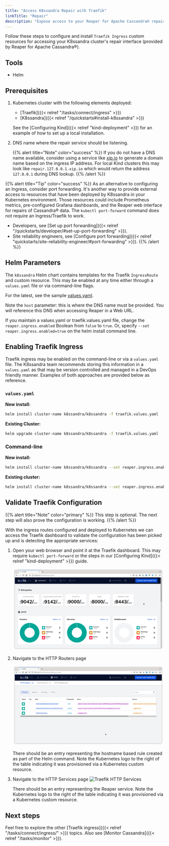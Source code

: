 ```yaml
---
title: "Access K8ssandra Repair with Traefik"
linkTitle: "Repair"
description: "Expose access to your Reaper for Apache Cassandra® repair interface using Traefik ingress."
---
```


Follow these steps to configure and install `Traefik Ingress` custom resources for accessing your K8ssandra cluster's repair interface (provided by Reaper for Apache Cassandra®).

## Tools

* Helm

## Prerequisites

1. Kubernetes cluster with the following elements deployed:
   * [Traefik]({{< relref "/tasks/connect/ingress" >}})
   * [K8ssandra]({{< relref "/quickstarts#install-k8ssandra" >}})

   See the [Configuring Kind]({{< relref "kind-deployment" >}}) for an example of how to set up a local installation.

1. DNS name where the repair service should be listening.

    {{% alert title="Note" color="success" %}}
If you do not have a DNS name available, consider using a service like [xip.io](http://xip.io) to generate a domain name based on the ingress IP address. For local Kind clusters this may look like `repair.127.0.0.1.xip.io` which would return the address `127.0.0.1` during DNS lookup.
    {{% /alert %}}

{{% alert title="Tip" color="success" %}}
As an alternative to configuring an Ingress, consider port forwarding. It's another way to provide external access to resources that have been deployed by K8ssandra in your Kubernetes environment. Those resources could include Prometheus metrics, pre-configured Grafana dashboards, and the Reaper web interface for repairs of Cassandra&reg; data. The `kubectl port-forward` command does not require an Ingress/Traefik to work. 

* Developers, see [Set up port forwarding]({{< relref "/quickstarts/developer/#set-up-port-forwarding" >}}).  
* Site reliability engineers, see [Configure port forwarding]({{< relref "quickstarts/site-reliability-engineer/#port-forwarding" >}}).
{{% /alert %}}


## Helm Parameters

The `k8ssandra` Helm chart contains templates for the Traefik `IngressRoute` and custom resource. This may be enabled at any time either through a `values.yaml` file or via command-line flags.

For the latest, see the sample [values.yaml](https://github.com/k8ssandra/k8ssandra/blob/main/charts/k8ssandra/values.yaml). 

Note the `host` parameter: this is where the DNS name must be provided. You will reference this DNS when accessing Reaper in a Web URL.

If you maintain a values.yaml or traefik.values.yaml file, change the `reaper.ingress.enabled` Boolean from `false` to `true`.  Or, specify `--set reaper.ingress.enabled=true` on the helm install command line. 

## Enabling Traefik Ingress

Traefik ingress may be enabled on the command-line or via a `values.yaml` file. The K8ssandra team recommends storing this information in a `values.yaml` as that may be version controlled and managed in a DevOps friendly manner. Examples of both approaches are provided below as reference.

### `values.yaml`

**New install:**

```bash
helm install cluster-name k8ssandra/k8ssandra -f traefik.values.yaml
```

**Existing Cluster:**

```bash
helm upgrade cluster-name k8ssandra/k8ssandra -f traefik.values.yaml
```

### Command-line

**New install:**

```bash
helm install cluster-name k8ssandra/k8ssandra --set reaper.ingress.enabled=true,reaper.ingress.host=localhost
```

**Existing cluster:**

```bash
helm install cluster-name k8ssandra/k8ssandra --set reaper.ingress.enabled=true,reaper.ingress.host=localhost
```

## Validate Traefik Configuration

{{% alert title="Note" color="primary" %}}
This step is optional. The next step will also prove the configuration is working.
{{% /alert %}}

With the ingress routes configured and deployed to Kubernetes we can access the Traefik dashboard to validate the configuration has been picked up and is detecting the appropriate services:

1. Open your web browser and point it at the Traefik dashboard. This may require
   `kubectl port-forward` or the steps in our [Configuring Kind]({{< relref
   "kind-deployment" >}}) guide.

    ![Traefik Dashboard](traefik-dashboard.png)

1. Navigate to the HTTP Routers page

    ![Traefik HTTP Routers](traefik-http-routers.png)

    There should be an entry representing the hostname based rule created as
    part of the Helm command. Note the Kubernetes logo to the right of the table
    indicating it was provisioned via a Kubernetes custom resource.

1. Navigate to the HTTP Services page ![Traefik HTTP
    Services](traefik-http-services.png)

    There should be an entry representing the Reaper service. Note the
    Kubernetes logo to the right of the table indicating it was provisioned via
    a Kubernetes custom resource.

## Next steps

Feel free to explore the other [Traefik ingress]({{< relref "/tasks/connect/ingress/" >}}) topics. Also see [Monitor Cassandra]({{< relref "/tasks/monitor" >}}).
